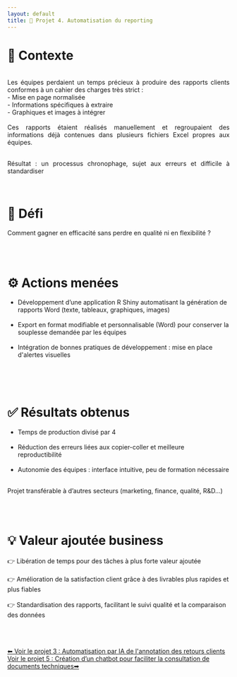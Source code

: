 ```yaml
---
layout: default
title: 🚀 Projet 4. Automatisation du reporting
---
```


# 🔎 Contexte
<br>
<div style="text-align: justify;">
Les équipes perdaient un temps précieux à produire des rapports clients conformes à un cahier des charges très strict :<br>   
- Mise en page normalisée<br>    
- Informations spécifiques à extraire<br>    
- Graphiques et images à intégrer<br>
<br>  
Ces rapports étaient réalisés manuellement et regroupaient des informations déjà contenues dans plusieurs fichiers Excel propres aux équipes.<br><br>    

Résultat : un processus chronophage, sujet aux erreurs et difficile à standardiser  
</div>


<br>

# 🎯 Défi

Comment gagner en efficacité sans perdre en qualité ni en flexibilité ?  

<br><br>

# ⚙️ Actions menées

- Développement d’une application R Shiny automatisant la génération de rapports Word (texte, tableaux, graphiques, images)<br><br>  
- Export en format modifiable et personnalisable (Word) pour conserver la souplesse demandée par les équipes<br><br>  
- Intégration de bonnes pratiques de développement : mise en place d'alertes visuelles<br><br>  

<br><br>

# ✅ Résultats obtenus

- Temps de production divisé par 4<br><br>  
- Réduction des erreurs liées aux copier-coller et meilleure reproductibilité<br><br>  
- Autonomie des équipes : interface intuitive, peu de formation nécessaire<br><br>  

Projet transférable à d’autres secteurs (marketing, finance, qualité, R&D…)

<br><br>

# 💡 Valeur ajoutée business

👉 Libération de temps pour des tâches à plus forte valeur ajoutée<br><br>
👉 Amélioration de la satisfaction client grâce à des livrables plus rapides et plus fiables<br><br>
👉 Standardisation des rapports, facilitant le suivi qualité et la comparaison des données

<br>
<br><br>


<div class="projet-navigation">
  <a href="{{ site.baseurl }}/projet3" class="prev-projet">⬅ Voir le projet 3 : Automatisation par IA de l'annotation des retours clients</a>
  <a href="{{ site.baseurl }}/projet5" class="next-projet">Voir le projet 5 : Création d’un chatbot pour faciliter la consultation de documents techniques➡</a>
</div>
